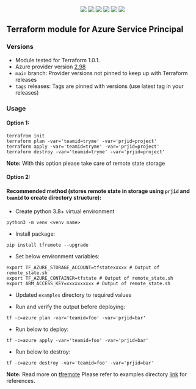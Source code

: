 <p align="center">
    <a href="https://github.com/tomarv2/terraform-azure-service-principal/actions/workflows/pre-commit.yml" alt="Pre Commit">
        <img src="https://github.com/tomarv2/terraform-azure-service-principal/actions/workflows/pre-commit.yml/badge.svg?branch=main" /></a>
    <a href="https://www.apache.org/licenses/LICENSE-2.0" alt="license">
        <img src="https://img.shields.io/github/license/tomarv2/terraform-azure-service-principal" /></a>
    <a href="https://github.com/tomarv2/terraform-azure-service-principal/tags" alt="GitHub tag">
        <img src="https://img.shields.io/github/v/tag/tomarv2/terraform-azure-service-principal" /></a>
    <a href="https://github.com/tomarv2/terraform-azure-service-principal/pulse" alt="Activity">
        <img src="https://img.shields.io/github/commit-activity/m/tomarv2/terraform-azure-service-principal" /></a>
    <a href="https://stackoverflow.com/users/6679867/tomarv2" alt="Stack Exchange reputation">
        <img src="https://img.shields.io/stackexchange/stackoverflow/r/6679867"></a>
    <a href="https://twitter.com/intent/follow?screen_name=varuntomar2019" alt="follow on Twitter">
        <img src="https://img.shields.io/twitter/follow/varuntomar2019?style=social&logo=twitter"></a>
</p>

## Terraform module for Azure Service Principal

### Versions

- Module tested for Terraform 1.0.1.
- Azure provider version [2.98](https://registry.terraform.io/providers/hashicorp/azurerm/latest)
- `main` branch: Provider versions not pinned to keep up with Terraform releases
- `tags` releases: Tags are pinned with versions (use latest tag in your releases)

### Usage

#### Option 1:

```
terrafrom init
terraform plan -var='teamid=tryme' -var='prjid=project'
terraform apply -var='teamid=tryme' -var='prjid=project'
terraform destroy -var='teamid=tryme' -var='prjid=project'
```
**Note:** With this option please take care of remote state storage

#### Option 2:

#### Recommended method (stores remote state in storage using `prjid` and `teamid` to create directory structure):

- Create python 3.8+ virtual environment
```
python3 -m venv <venv name>
```

- Install package:
```
pip install tfremote --upgrade
```

- Set below environment variables:
```
export TF_AZURE_STORAGE_ACCOUNT=tfstatexxxxx # Output of remote_state.sh
export TF_AZURE_CONTAINER=tfstate # Output of remote_state.sh
export ARM_ACCESS_KEY=xxxxxxxxxx # Output of remote_state.sh
```

- Updated `examples` directory to required values

- Run and verify the output before deploying:
```
tf -c=azure plan -var='teamid=foo' -var='prjid=bar'
```

- Run below to deploy:
```
tf -c=azure apply -var='teamid=foo' -var='prjid=bar'
```

- Run below to destroy:
```
tf -c=azure destroy -var='teamid=foo' -var='prjid=bar'
```
**Note:** Read more on [tfremote](https://github.com/tomarv2/tfremote)
Please refer to examples directory [link](examples) for references.
